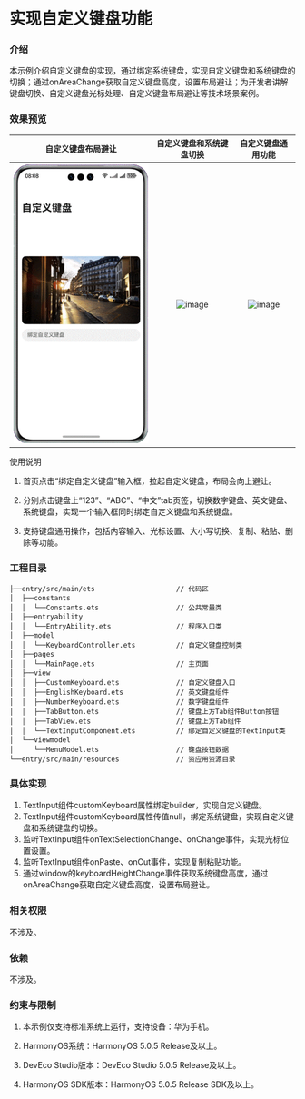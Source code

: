 # 实现自定义键盘功能

### 介绍

本示例介绍自定义键盘的实现，通过绑定系统键盘，实现自定义键盘和系统键盘的切换；通过onAreaChange获取自定义键盘高度，设置布局避让；为开发者讲解键盘切换、自定义键盘光标处理、自定义键盘布局避让等技术场景案例。

### 效果预览
|               自定义键盘布局避让                |              自定义键盘和系统键盘切换               |              自定义键盘通用功能               |
|:--------------------------------------:|:---------------------------------------:|:------------------------------------:|
| ![image](screenshots/device/avoid.gif) | ![image](screenshots/device/switch.gif) | ![image](screenshots/device/use.gif) |


使用说明

1. 首页点击“绑定自定义键盘”输入框，拉起自定义键盘，布局会向上避让。

2. 分别点击键盘上“123”、“ABC”、“中文”tab页签，切换数字键盘、英文键盘、系统键盘，实现一个输入框同时绑定自定义键盘和系统键盘。

3. 支持键盘通用操作，包括内容输入、光标设置、大小写切换、复制、粘贴、删除等功能。


### 工程目录

```
├──entry/src/main/ets	                 // 代码区
│  ├──constants
│  │  └──Constants.ets                   // 公共常量类
│  ├──entryability
│  │  └──EntryAbility.ets                // 程序入口类
│  ├──model
│  │  └──KeyboardController.ets          // 自定义键盘控制类
│  ├──pages
│  │  └──MainPage.ets                    // 主页面
│  ├──view
│  │  ├──CustomKeyboard.ets              // 自定义键盘入口
│  │  ├──EnglishKeyboard.ets             // 英文键盘组件
│  │  ├──NumberKeyboard.ets              // 数字键盘组件
│  │  ├──TabButton.ets                   // 键盘上方Tab组件Button按钮
│  │  ├──TabView.ets                     // 键盘上方Tab组件
│  │  └──TextInputComponent.ets          // 绑定自定义键盘的TextInput类
│  └──viewmodel
│     └──MenuModel.ets                   // 键盘按钮数据
└──entry/src/main/resources              // 资应用资源目录
```

### 具体实现 

1. TextInput组件customKeyboard属性绑定builder，实现自定义键盘。
2. TextInput组件customKeyboard属性传值null，绑定系统键盘，实现自定义键盘和系统键盘的切换。
3. 监听TextInput组件onTextSelectionChange、onChange事件，实现光标位置设置。
4. 监听TextInput组件onPaste、onCut事件，实现复制粘贴功能。
5. 通过window的keyboardHeightChange事件获取系统键盘高度，通过onAreaChange获取自定义键盘高度，设置布局避让。

### 相关权限
不涉及。

### 依赖
不涉及。

### 约束与限制

1. 本示例仅支持标准系统上运行，支持设备：华为手机。

2. HarmonyOS系统：HarmonyOS 5.0.5 Release及以上。

3. DevEco Studio版本：DevEco Studio 5.0.5 Release及以上。

4. HarmonyOS SDK版本：HarmonyOS 5.0.5 Release SDK及以上。